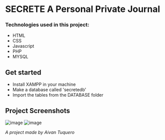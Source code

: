 # SECRETE A Personal Private Journal
### Technologies used in this project:
- HTML
- CSS
- Javascript
- PHP
- MYSQL

## Get started
- Install XAMPP in your machine
- Make a database called 'secretedb'
- Import the tables from the DATABASE folder

## Project Screenshots
![image](https://user-images.githubusercontent.com/54162088/133204886-9e7e2a4c-0ef5-4cb4-ae08-b38e39242e9f.png)
![image](https://user-images.githubusercontent.com/54162088/133205918-b3ac7a4c-1040-4944-9e94-b7127421b439.png)


*A project made by Aivan Tuquero*
